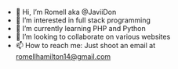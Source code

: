 - 👋 Hi, I’m Romell aka @JaviiDon
- 👀 I’m interested in full stack programming
- 🌱 I’m currently learning PHP and Python
- 💞️ I’m looking to collaborate on various websites
- 📫 How to reach me: Just shoot an email at romellhamilton14@gmail.com

<!---
JaviiDon/JaviiDon is a ✨ special ✨ repository because its `README.md` (this file) appears on your GitHub profile.
You can click the Preview link to take a look at your changes.
--->
